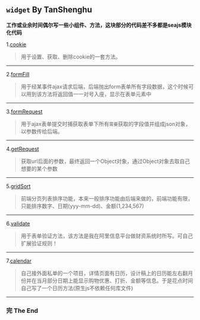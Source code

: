 ## `widget` By TanShenghu



**工作或业余时间偶尔写一些小组件、方法，这块部分的代码差不多都是seajs模块化代码**



1.[cookie](cookie/)
> 用于设置、获取、删除cookie的一套方法。
***

2.[formFill](formFill/)
> 用于经某事件ajax请求后端，后端抛出form表单所有字段数据，这个时候可以用到该方法将返回值一一对号入座，显示在表单元素中
***

3.[formRequest](formRequest/)
> 用于ajax表单提交时捕获取表单下所有`需要`获取的字段值并组成json对象，以参数传给后端。
***

4.[getRequest](getRequest/)
> 获取url后面的参数，最终返回一个Object对象，通过Object对象去取自己想要的某个参数
***

5.[gridSort](gridSort/)
> 前端分页列表排序功能，本来一般排序功能由后端来做的，前端功能有限，只能排序数字、日期(yyy-mm-dd)、金额(1,234,567)
***

6.[validate](validate/)
> 用于表单验证方法，该方法是我在阿里信息平台做财资系统时所写。可自己扩展验证规则！
***

7.[calendar](calendar/)
> 自己接外面私单的一个项目，详情页面有日历，设计稿上的日历能左右翻月份并在当月部分日期上能显示购物优惠、打折、金额等信息。于是花点时间自己写了一个日历方法(原生js不依赖任何库文件)
***



### 完     The End